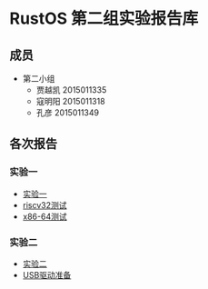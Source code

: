 # RustOS 第二组实验报告库

## 成员 ##

- 第二小组
	- 贾越凯 2015011335
	- 寇明阳 2015011318
	- 孔彦 2015011349

## 各次报告

### 实验一

* [实验一](lab1/lab1.md)
* [riscv32测试](lab1/riscv32测试报告.md)
* [x86-64测试](lab1/x86_64测试报告.md)

### 实验二

* [实验二](lab2/lab2.md)
* [USB驱动准备](lab2/USB驱动准备.md)
